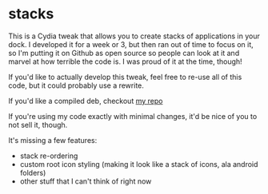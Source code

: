 # stacks

This is a Cydia tweak that allows you to create stacks of applications in your dock. I developed it for a week or 3, but then ran out of time to focus on it, so I'm putting it on Github as open source so people can look at it and marvel at how terrible the code is. I was proud of it at the time, though!

If you'd like to actually develop this tweak, feel free to re-use all of this code, but it could probably use a rewrite.

If you'd like a compiled deb, checkout [my repo](http://cydia.myrepospace.com/MattCMultimedia)

If you're using my code exactly with minimal changes, it'd be nice of you to not sell it, though.

It's missing a few features:
- stack re-ordering
- custom root icon styling (making it look like a stack of icons, ala android folders)
- other stuff that I can't think of right now

